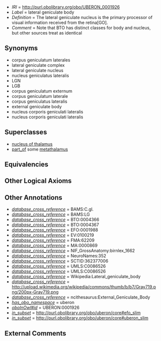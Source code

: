  * *IRI* = http://purl.obolibrary.org/obo/UBERON_0001926
 * *Label* = lateral geniculate body
 * *Definition* = The lateral geniculate nucleus is the primary processor of visual information received from the retina[GO].
 * *Comment* = Note that BTO has distinct classes for body and nucleus, but other sources treat as identical

## Synonyms

 * corpus geniculatum laterales
 * lateral geniculate complex
 * lateral geniculate nucleus
 * nucleus geniculatus lateralis
 * LGN
 * LGB
 * corpus geniculatum externum
 * corpus geniculatum laterale
 * corpus geniculatus lateralis
 * external geniculate body
 * nucleus corporis geniculati  lateralis
 * nucleus corporis geniculati lateralis

## Superclasses

 * [nucleus of thalamus](../../UBERON/92/UBERON_0007692.md)
 * [part_of](../../BFO/50/BFO_0000050.md) some [metathalamus](../../UBERON/04/UBERON_0002704.md)

## Equivalencies


## Other Logical Axioms


## Other Annotations

 * *[database_cross_reference](../../ef/oboInOwl#hasDbXref.md)* = BAMS:C.gl.
 * *[database_cross_reference](../../ef/oboInOwl#hasDbXref.md)* = BAMS:LG
 * *[database_cross_reference](../../ef/oboInOwl#hasDbXref.md)* = BTO:0004366
 * *[database_cross_reference](../../ef/oboInOwl#hasDbXref.md)* = BTO:0004367
 * *[database_cross_reference](../../ef/oboInOwl#hasDbXref.md)* = EFO:0001988
 * *[database_cross_reference](../../ef/oboInOwl#hasDbXref.md)* = EV:0100219
 * *[database_cross_reference](../../ef/oboInOwl#hasDbXref.md)* = FMA:62209
 * *[database_cross_reference](../../ef/oboInOwl#hasDbXref.md)* = MA:0000869
 * *[database_cross_reference](../../ef/oboInOwl#hasDbXref.md)* = NIF_GrossAnatomy:birnlex_1662
 * *[database_cross_reference](../../ef/oboInOwl#hasDbXref.md)* = NeuroNames:352
 * *[database_cross_reference](../../ef/oboInOwl#hasDbXref.md)* = SCTID:362377006
 * *[database_cross_reference](../../ef/oboInOwl#hasDbXref.md)* = UMLS:C0086526
 * *[database_cross_reference](../../ef/oboInOwl#hasDbXref.md)* = UMLS:C0086526
 * *[database_cross_reference](../../ef/oboInOwl#hasDbXref.md)* = Wikipedia:Lateral_geniculate_body
 * *[database_cross_reference](../../ef/oboInOwl#hasDbXref.md)* = http://upload.wikimedia.org/wikipedia/commons/thumb/b/b7/Gray719.png/200px-Gray719.png
 * *[database_cross_reference](../../ef/oboInOwl#hasDbXref.md)* = ncithesaurus:External_Geniculate_Body
 * *[has_obo_namespace](../../ce/oboInOwl#hasOBONamespace.md)* = uberon
 * *[oboInOwl#id](../../id/oboInOwl#id.md)* = UBERON:0001926
 * *[in_subset](../../et/oboInOwl#inSubset.md)* = http://purl.obolibrary.org/obo/uberon/core#efo_slim
 * *[in_subset](../../et/oboInOwl#inSubset.md)* = http://purl.obolibrary.org/obo/uberon/core#uberon_slim

## External Comments


